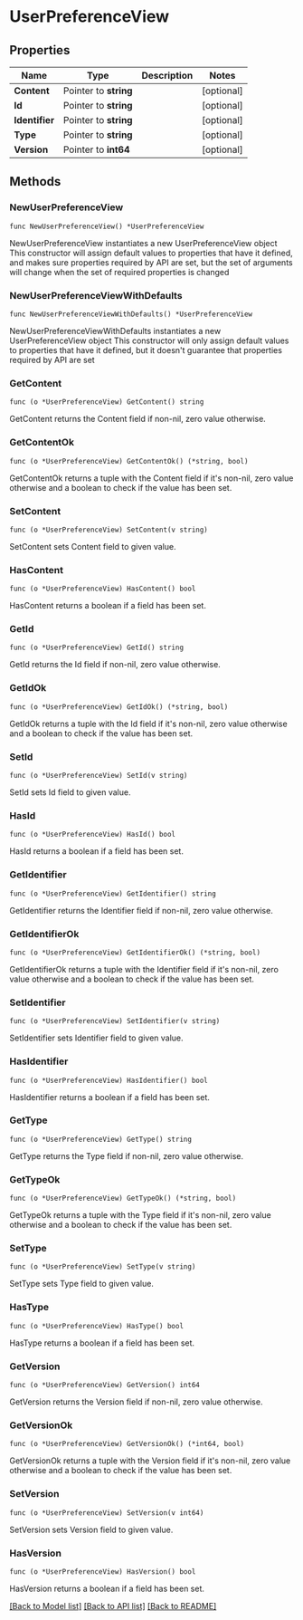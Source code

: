 # UserPreferenceView

## Properties

Name | Type | Description | Notes
------------ | ------------- | ------------- | -------------
**Content** | Pointer to **string** |  | [optional] 
**Id** | Pointer to **string** |  | [optional] 
**Identifier** | Pointer to **string** |  | [optional] 
**Type** | Pointer to **string** |  | [optional] 
**Version** | Pointer to **int64** |  | [optional] 

## Methods

### NewUserPreferenceView

`func NewUserPreferenceView() *UserPreferenceView`

NewUserPreferenceView instantiates a new UserPreferenceView object
This constructor will assign default values to properties that have it defined,
and makes sure properties required by API are set, but the set of arguments
will change when the set of required properties is changed

### NewUserPreferenceViewWithDefaults

`func NewUserPreferenceViewWithDefaults() *UserPreferenceView`

NewUserPreferenceViewWithDefaults instantiates a new UserPreferenceView object
This constructor will only assign default values to properties that have it defined,
but it doesn't guarantee that properties required by API are set

### GetContent

`func (o *UserPreferenceView) GetContent() string`

GetContent returns the Content field if non-nil, zero value otherwise.

### GetContentOk

`func (o *UserPreferenceView) GetContentOk() (*string, bool)`

GetContentOk returns a tuple with the Content field if it's non-nil, zero value otherwise
and a boolean to check if the value has been set.

### SetContent

`func (o *UserPreferenceView) SetContent(v string)`

SetContent sets Content field to given value.

### HasContent

`func (o *UserPreferenceView) HasContent() bool`

HasContent returns a boolean if a field has been set.

### GetId

`func (o *UserPreferenceView) GetId() string`

GetId returns the Id field if non-nil, zero value otherwise.

### GetIdOk

`func (o *UserPreferenceView) GetIdOk() (*string, bool)`

GetIdOk returns a tuple with the Id field if it's non-nil, zero value otherwise
and a boolean to check if the value has been set.

### SetId

`func (o *UserPreferenceView) SetId(v string)`

SetId sets Id field to given value.

### HasId

`func (o *UserPreferenceView) HasId() bool`

HasId returns a boolean if a field has been set.

### GetIdentifier

`func (o *UserPreferenceView) GetIdentifier() string`

GetIdentifier returns the Identifier field if non-nil, zero value otherwise.

### GetIdentifierOk

`func (o *UserPreferenceView) GetIdentifierOk() (*string, bool)`

GetIdentifierOk returns a tuple with the Identifier field if it's non-nil, zero value otherwise
and a boolean to check if the value has been set.

### SetIdentifier

`func (o *UserPreferenceView) SetIdentifier(v string)`

SetIdentifier sets Identifier field to given value.

### HasIdentifier

`func (o *UserPreferenceView) HasIdentifier() bool`

HasIdentifier returns a boolean if a field has been set.

### GetType

`func (o *UserPreferenceView) GetType() string`

GetType returns the Type field if non-nil, zero value otherwise.

### GetTypeOk

`func (o *UserPreferenceView) GetTypeOk() (*string, bool)`

GetTypeOk returns a tuple with the Type field if it's non-nil, zero value otherwise
and a boolean to check if the value has been set.

### SetType

`func (o *UserPreferenceView) SetType(v string)`

SetType sets Type field to given value.

### HasType

`func (o *UserPreferenceView) HasType() bool`

HasType returns a boolean if a field has been set.

### GetVersion

`func (o *UserPreferenceView) GetVersion() int64`

GetVersion returns the Version field if non-nil, zero value otherwise.

### GetVersionOk

`func (o *UserPreferenceView) GetVersionOk() (*int64, bool)`

GetVersionOk returns a tuple with the Version field if it's non-nil, zero value otherwise
and a boolean to check if the value has been set.

### SetVersion

`func (o *UserPreferenceView) SetVersion(v int64)`

SetVersion sets Version field to given value.

### HasVersion

`func (o *UserPreferenceView) HasVersion() bool`

HasVersion returns a boolean if a field has been set.


[[Back to Model list]](../README.md#documentation-for-models) [[Back to API list]](../README.md#documentation-for-api-endpoints) [[Back to README]](../README.md)


